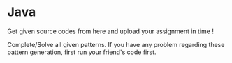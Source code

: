 # Java
Get given source codes from here and upload your assignment in time !

Complete/Solve all given patterns. If you have any problem regarding these pattern generation, first run your friend's code first.
